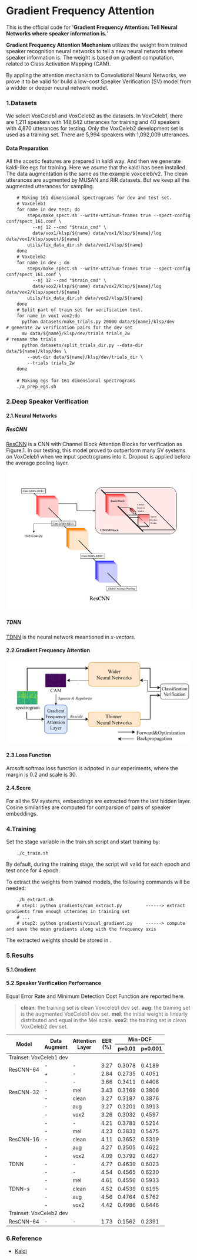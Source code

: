 # Gradient Frequency Attention

This is the official code for '**Gradient Frequency Attention: Tell Neural Networks where speaker information is.**'

**Gradient Frequency Attention Mechanism** utilizes the weight from trained speaker recognition neural networks to tell a new neural networks where speaker information is. The weight is based on gradient computation, related to Class Activation Mapping (CAM).

By appling the attention mechanism to Convolutional Neural Networks, we prove it to be valid for build a low-cost Speaker Verification (SV) model from a widder or deeper neural network model. 


### 1.Datasets

We select VoxCeleb1 and VoxCeleb2 as the datasets. In VoxCeleb1, there are 1,211 speakers with 148,642 utterances
for training and 40 speakers with 4,870 utterances for testing. Only the VoxCeleb2 development set is used as a training set. There are 5,994 speakers with 1,092,009 utterances.

#### Data Preparation

All the acostic features are prepared in kaldi way. And then we generate kaldi-like egs for training. Here we asume that the kaldi has been installed. The data augmentation is the same as the example voxceleb/v2. The clean utterances are augmented by MUSAN and RIR datasets. But we keep all the augmented utterances for sampling.

```shell
    # Making 161 dimensional spectrograms for dev and test set.
    # VoxCeleb1
    for name in dev test; do
        steps/make_spect.sh --write-utt2num-frames true --spect-config conf/spect_161.conf \
          --nj 12 --cmd "$train_cmd" \
          data/vox1/klsp/${name} data/vox1/klsp/${name}/log data/vox1/klsp/spect/${name}
        utils/fix_data_dir.sh data/vox1/klsp/${name}
    done
    # VoxCeleb2
    for name in dev ; do
        steps/make_spect.sh --write-utt2num-frames true --spect-config conf/spect_161.conf \
          --nj 12 --cmd "$train_cmd" \
          data/vox2/klsp/${name} data/vox2/klsp/${name}/log data/vox2/klsp/spect/${name}
        utils/fix_data_dir.sh data/vox2/klsp/${name}
    done
    # Split part of train set for verification test.
    for name in vox1 vox2;do
      python datasets/make_trials.py 20000 data/${name}/klsp/dev                # generate 2w verification pairs for the dev set
      mv data/${name}/klsp/dev/trials trials_2w                                 # rename the trials
      python datasets/split_trials_dir.py --data-dir data/${name}/klsp/dev \
        --out-dir data/${name}/klsp/dev/trials_dir \
        --trials trials_2w
    done
    
    # Making egs for 161 dimensional spectrograms
    ./a_prep_egs.sh 

```


### 2.Deep Speaker Verification

#### 2.1.Neural Networks

##### ResCNN

[ResCNN](models/ResNets.py) is a CNN with Channel Block Attention Blocks for verification as Figure.1. In our testing, this model proved to outperform many SV systems on VoxCeleb1
when we input spectrograms into it. Dropout is applied before  the average pooling layer.

![Figure.1](misc/rescnn_drawio.png "Gradient Frequency Attention Framework")

##### TDNN

[TDNN](models/TDNNs.py) is the neural network meantioned in *x-vectors*.

#### 2.2.Gradient Frequency Attention

![Figure.2](misc/attention_drawio.png "Gradient Frequency Attention Framework")


#### 2.3.Loss Function

Arcsoft softmax loss function is adpoted in our experiments, where the margin is 0.2 and scale is 30.


#### 2.4.Score

For all the SV systems, embeddings are extracted from the last hidden layer. Cosine similarities are computed for comparsion of pairs of speaker embeddings.


### 4.Training

Set the stage variable in the train.sh script and start training by:

```shell
    ./c_train.sh
```
By default, during the training stage, the script will valid for each epoch and test once for 4 epoch.

To extract the weights from trained models, the following commands will be needed:

```shell
    ./b_extract.sh 
    # step1: python gradients/cam_extract.py         ------> extract gradients from enough utteranes in training set
    # ...
    # step2: python gradients/visual_gradient.py     ------> compute and save the mean gradients along with the frequency axis
```
The extracted weights should be stored in .


### 5.Results

#### 5.1.Gradient



#### 5.2.Speaker Verification Performance

Equal Error Rate and Minimum Detection Cost Function are reported here.

> **clean**: the training set is clean Voxceleb1 dev set. **aug**: the training set is the augmented VoxCeleb1 dev set. **mel**: the initial weight is linearly distributed and equal in the Mel scale. **vox2**: the training set is clean VoxCeleb2 dev set.

<table>
<thead>
  <tr>
    <th rowspan="2">Model</th>
    <th rowspan="2">Data <br>Augment</th>
    <th rowspan="2">Attention<br>Layer</th>
    <th rowspan="2">EER<br>(%)</th>
    <th colspan="2">Min-DCF</th>
  </tr>
  <tr>
    <th>p=0.01</th>
    <th>p=0.001</th>
  </tr>
</thead>
<tbody>
  <tr>
    <td colspan="6" rowspan="2">Trainset: VoxCeleb1 dev </td>
  </tr>
  <tr>
  </tr>
  <tr>
    <td rowspan="2">ResCNN-64</td>
    <td>-</td>
    <td>-</td>
    <td>3.27</td>
    <td>0.3078</td>
    <td>0.4189</td>
  </tr>
  <tr>
    <td>+</td>
    <td>-</td>
    <td>2.84</td>
    <td>0.2735</td>
    <td>0.4051</td>
  </tr>
  <tr>
    <td rowspan="5">ResCNN-32<br><br><br></td>
    <td>-</td>
    <td>-</td>
    <td>3.66</td>
    <td>0.3411</td>
    <td>0.4408</td>
  </tr>
  <tr>
    <td>-</td>
    <td>mel</td>
    <td>3.43</td>
    <td>0.3169</td>
    <td>0.3806</td>
  </tr>
  <tr>
    <td>-</td>
    <td>clean</td>
    <td>3.27</td>
    <td>0.3187</td>
    <td>0.3876</td>
  </tr>
  <tr>
    <td>-</td>
    <td>aug</td>
    <td>3.27</td>
    <td>0.3201</td>
    <td>0.3913</td>
  </tr>
  <tr>
    <td>-</td>
    <td>vox2</td>
    <td>3.26</td>
    <td>0.3032</td>
    <td>0.4597</td>
  </tr>
  <tr>
    <td rowspan="5">ResCNN-16</td>
    <td>-</td>
    <td>-</td>
    <td>4.21</td>
    <td>0.3781</td>
    <td>0.5214</td>
  </tr>
  <tr>
    <td>-</td>
    <td>mel</td>
    <td>4.23</td>
    <td>0.3831</td>
    <td>0.5475</td>
  </tr>
  <tr>
    <td>-</td>
    <td>clean</td>
    <td>4.11</td>
    <td>0.3652</td>
    <td>0.5319</td>
  </tr>
  <tr>
    <td>-</td>
    <td>aug</td>
    <td>4.27</td>
    <td>0.3505</td>
    <td>0.4622</td>
  </tr>
  <tr>
    <td>-</td>
    <td>vox2</td>
    <td>4.09</td>
    <td>0.3792</td>
    <td>0.4627</td>
  </tr>
  <tr>
    <td>TDNN</td>
    <td>-</td>
    <td>-</td>
    <td>4.77</td>
    <td>0.4639</td>
    <td>0.6023</td>
  </tr>
  <tr>
    <td rowspan="5">TDNN-s</td>
    <td>-</td>
    <td>-</td>
    <td>4.54</td>
    <td>0.4565</td>
    <td>0.6230</td>
  </tr>
  <tr>
    <td>-</td>
    <td>mel</td>
    <td>4.61</td>
    <td>0.4556</td>
    <td>0.5933</td>
  </tr>
  <tr>
    <td>-</td>
    <td>clean</td>
    <td>4.52</td>
    <td>0.4539</td>
    <td>0.6195</td>
  </tr>
  <tr>
    <td>-</td>
    <td>aug</td>
    <td>4.56</td>
    <td>0.4764</td>
    <td>0.5762</td>
  </tr>
  <tr>
    <td>-</td>
    <td>vox2</td>
    <td>4.42</td>
    <td>0.4986</td>
    <td>0.6446</td>
  </tr>
  <tr>
    <td colspan="6" rowspan="2">Trainset: VoxCeleb2 dev     </td>
  </tr>
  <tr>
  </tr>
  <tr>
    <td>ResCNN-64</td>
    <td>-</td>
    <td>-</td>
    <td>1.73</td>
    <td>0.1562</td>
    <td>0.2391</td>
  </tr>
</tbody>
</table>

### 6.Reference

- [Kaldi](https://github.com/kaldi-asr/kaldi)



